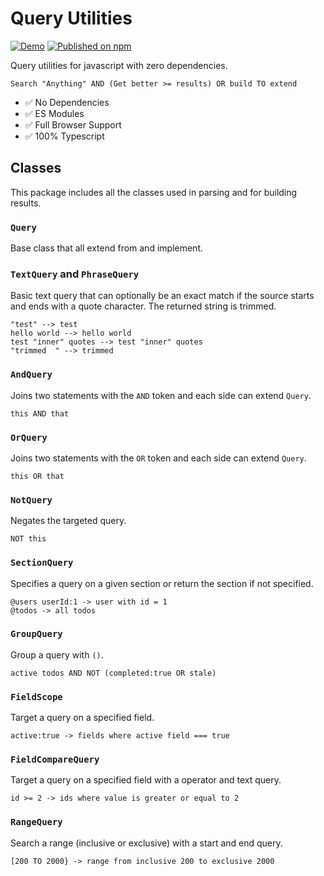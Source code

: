 # Query Utilities

[![Demo](https://github.com/rodydavis/query-utilities/actions/workflows/ci.yml/badge.svg)](https://github.com/rodydavis/query-utilities/actions/workflows/ci.yml)
[![Published on npm](https://img.shields.io/npm/v/query-utilities.svg)](https://www.npmjs.com/package/query-utilities)

Query utilities for javascript with zero dependencies.

```
Search "Anything" AND (Get better >= results) OR build TO extend
```

- ✅ No Dependencies
- ✅ ES Modules
- ✅ Full Browser Support
- ✅ 100% Typescript

## Classes

This package includes all the classes used in parsing and for building results.

### `Query`

Base class that all extend from and implement.

### `TextQuery` and `PhraseQuery`

Basic text query that can optionally be an exact match if the source starts and ends with a quote character. The returned string is trimmed.

```
"test" --> test
hello world --> hello world
test "inner" quotes --> test "inner" quotes
"trimmed  " --> trimmed
```

### `AndQuery`

Joins two statements with the `AND` token and each side can extend `Query`.

```
this AND that
```

### `OrQuery`

Joins two statements with the `OR` token and each side can extend `Query`.

```
this OR that
```

### `NotQuery`

Negates the targeted query.

```
NOT this
```

### `SectionQuery`

Specifies a query on a given section or return the section if not specified.

```
@users userId:1 -> user with id = 1
@todos -> all todos
```

### `GroupQuery`

Group a query with `()`.

```
active todos AND NOT (completed:true OR stale)
```

### `FieldScope`

Target a query on a specified field.

```
active:true -> fields where active field === true
```

### `FieldCompareQuery`

Target a query on a specified field with a operator and text query.

```
id >= 2 -> ids where value is greater or equal to 2
```

### `RangeQuery`

Search a range (inclusive or exclusive) with a start and end query.

```
[200 TO 2000} -> range from inclusive 200 to exclusive 2000
```

